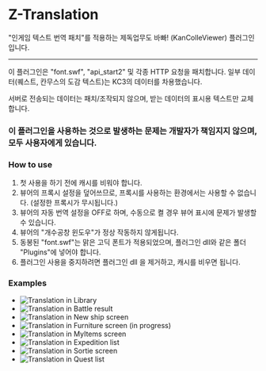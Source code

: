 # Z-Translation
"인게임 텍스트 번역 패치"를 적용하는 제독업무도 바빠! (KanColleViewer) 플러그인입니다.

---------

이 플러그인은 "font.swf", "api_start2" 및 각종 HTTP 요청을 패치합니다.
일부 데이터(퀘스트, 칸무스의 도감 텍스트)는 KC3의 데이터를 차용했습니다.

서버로 전송되는 데이터는 패치/조작되지 않으며, 받는 데이터의 표시용 텍스트만 교체합니다.

### **이 플러그인을 사용하는 것으로 발생하는 문제는 개발자가 책임지지 않으며, 모두 사용자에게 있습니다.**


### How to use
1. 첫 사용을 하기 전에 캐시를 비워야 합니다.
2. 뷰어의 프록시 설정을 덮어쓰므로, 프록시를 사용하는 환경에서는 사용할 수 없습니다. (설정한 프록시가 무시됩니다.)
3. 뷰어의 자동 번역 설정을 OFF로 하며, 수동으로 켤 경우 뷰어 표시에 문제가 발생할 수 있습니다.
4. 뷰어의 "개수공창 윈도우"가 정상 작동하지 않게됩니다.
5. 동봉된 "font.swf"는 맑은 고딕 폰트가 적용되었으며, 플러그인 dll와 같은 폴더 "Plugins"에 넣어야 합니다. 
6. 플러그인 사용을 중지하려면 플러그인 dll 을 제거하고, 캐시를 비우면 됩니다.


### Examples
- ![Translation in Library](https://github.com/WolfgangKurz/Z-Translation/blob/master/images/1.png)
- ![Translation in Battle result](https://github.com/WolfgangKurz/Z-Translation/blob/master/images/2.png)
- ![Translation in New ship screen](https://github.com/WolfgangKurz/Z-Translation/blob/master/images/3.png)
- ![Translation in Furniture screen (in progress)](https://github.com/WolfgangKurz/Z-Translation/blob/master/images/4.png)
- ![Translation in MyItems screen](https://github.com/WolfgangKurz/Z-Translation/blob/master/images/5.png)
- ![Translation in Expedition list](https://github.com/WolfgangKurz/Z-Translation/blob/master/images/6.png)
- ![Translation in Sortie screen](https://github.com/WolfgangKurz/Z-Translation/blob/master/images/7.png)
- ![Translation in Quest list](https://github.com/WolfgangKurz/Z-Translation/blob/master/images/8.png)
